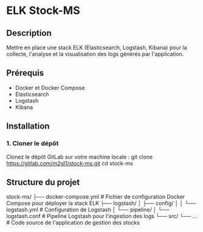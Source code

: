 # ELK Stock-MS

## Description
Mettre en place une stack ELK (Elasticsearch, Logstash, Kibana) pour la collecte, l'analyse et la visualisation des logs générés par l'application.

## Prérequis

- Docker et Docker Compose
- Elasticsearch
- Logstash
- Kibana

## Installation

### 1. Cloner le dépôt
Clonez le dépôt GitLab sur votre machine locale :
git clone https://gitlab.com/m2gl1/stock-ms.git
cd stock-ms


## Structure du projet

stock-ms/
├── docker-compose.yml        # Fichier de configuration Docker Compose pour déployer la stack ELK
├── logstash/
│   ├── config/
│   │   └── logstash.yml      # Configuration de Logstash
│   └── pipeline/
│       └── logstash.conf     # Pipeline Logstash pour l'ingestion des logs
└── src/
    └── ...                   # Code source de l'application de gestion des stocks
